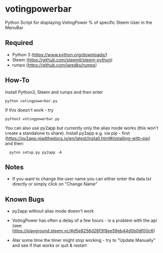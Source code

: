 # votingpowerbar
Python Script for displaying VotingPower % of specific Steem User in the MenuBar

Required
--------
* Python 3 (https://www.python.org/downloads/)
* Steem (https://github.com/steemit/steem-python)
* rumps (https://github.com/jaredks/rumps)


How-To
--------
Install Python3, Steem and rumps and then enter

    python votingpowerbar.py

If this doesn't work - try

    python3 votingpowerbar.py
    
You can also use py2app but currently only the alias mode works (this won't create a standalone to share). 
Install py2app e.g. via pip - first (https://py2app.readthedocs.io/en/latest/install.html#installing-with-pip) and then:

      pyton setup.py py2app -A
    

Notes
--------
* If you want to change the user name you can either enter the data.txt directly or simply click on "Change Name"


Known Bugs
--------
* py2app without alias mode doesn't work 

* VotingPower has often a delay of a few hours - is a problem with the api (see: https://playground.steem.vc/#d5e8256d26f3f8ee59eb44d0b0df00c6)
* Ater some time the timer might stop working - try to "Update Manually" and see if that works or quit & restart
